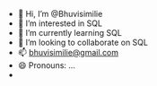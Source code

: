 - 👋 Hi, I’m @Bhuvisimilie
- 👀 I’m interested in  SQL
- 🌱 I’m currently learning SQL
- 💞️ I’m looking to collaborate on SQL
- 📫 bhuvisimilie@gmail.com
- 😄 Pronouns: ...
- 

<!---
Bhuvisimilie/Bhuvisimilie is a ✨ special ✨ repository because its `README.md` (this file) appears on your GitHub profile.
You can click the Preview link to take a look at your changes.
--->

